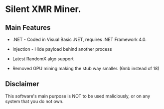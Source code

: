 
# Silent XMR Miner.


## Main Features

* .NET - Coded in Visual Basic .NET, requires .NET Framework 4.0.

* Injection - Hide payload behind another process

* Latest RandomX algo support

* Removed GPU mining making the stub way smaller. (6mb instead of 18)
  
## Disclaimer

This software's main purpose is NOT to be used maliciously, or on any system that you do not own.


